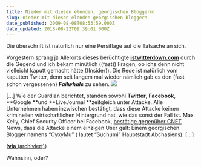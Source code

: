 ```yaml
---
title: Nieder mit diesen elenden, georgischen Bloggern!
slug: nieder-mit-diesen-elenden-georgischen-bloggern
date_published: 2009-08-08T08:53:59.000Z
date_updated: 2018-08-22T09:39:01.000Z
---
```


Die überschrift ist natürlich nur eine Persiflage auf die Tatsache an sich.

Vorgestern sprang ja Allerorts dieses berüchtigte [**istwitterdown.com**](http://istwitterdown.com/) durch die Gegend und ich bekam minütlich ((fast)) Fragen, ob ichs denn nicht vielleicht kaputt gemacht hätte ((Insider)). Die Rede ist natürlich vom kaputten Twitter, denn seit langem mal wieder nämlich gab es den (fast schon vergessenen) ***Failwhale*** zu sehen.
![](//www.freewilliamsburg.com/archives/twitter_fail_whale.jpg)

[...] Wie der Guardian berichtet, standen sowohl **Twitter**, **Facebook**, **Google **und **LiveJournal **zeitgleich unter Attacke. Alle Unternehmen haben inzwischen bestätigt, dass diese Attacke keinen kriminellen wirtschaftlichen Hintergrund hat, wie das sonst der Fall ist. Max Kelly, Chief Security Officer bei Facebook, [bestätige gegenüber CNET](http://news.cnet.com/8301-27080_3-10305200-245.html?tag=newsLeadStoriesArea.1) News, dass die Attacke einem einzigen User galt: Einem georgischen Blogger namens “CyxyMu” ( lautet “Suchumi” Hauptstadt Abchasiens). [...]

([**via** (archiviert)](http://web.archive.org/web/20090810110748/http://www.csommer.de:80/dos-attacke-twitter-google/))

Wahnsinn, oder?

